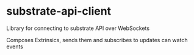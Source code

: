 # substrate-api-client
Library for connecting to substrate API over WebSockets

Composes Extrinsics, sends them and subscribes to updates
can watch events
